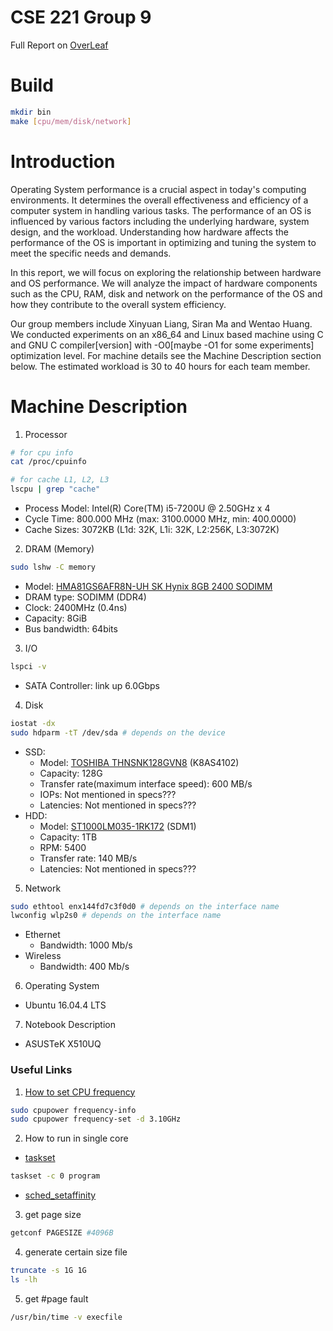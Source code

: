 # CSE 221 Group 9

Full Report on [OverLeaf](https://www.overleaf.com/read/trttfkjfsvgq)

# Build
```sh
mkdir bin
make [cpu/mem/disk/network]
```

# Introduction
Operating System performance is a crucial aspect in today's computing environments. It determines the overall effectiveness and efficiency of a computer system in handling various tasks. The performance of an OS is influenced by various factors including the underlying hardware, system design, and the workload. Understanding how hardware affects the performance of the OS is important in optimizing and tuning the system to meet the specific needs and demands.

In this report, we will focus on exploring the relationship between hardware and OS performance. We will analyze the impact of hardware components such as the CPU, RAM, disk and network on the performance of the OS and how they contribute to the overall system efficiency.

Our group members include Xinyuan Liang, Siran Ma and Wentao Huang. We conducted experiments on an x86_64 and Linux based machine using C and GNU C compiler[version] with -O0[maybe -O1 for some experiments] optimization level. For machine details see the Machine Description section below. The estimated workload is 30 to 40 hours for each team member.

# Machine Description
1. Processor
```sh
# for cpu info
cat /proc/cpuinfo

# for cache L1, L2, L3
lscpu | grep "cache"
```
- Process Model: Intel(R) Core(TM) i5-7200U @ 2.50GHz x 4
- Cycle Time: 800.000 MHz (max: 3100.0000 MHz, min: 400.0000)
- Cache Sizes: 3072KB (L1d: 32K, L1i: 32K, L2:256K, L3:3072K)
2. DRAM (Memory)
```sh
sudo lshw -C memory
```
- Model: [HMA81GS6AFR8N-UH SK Hynix 8GB 2400 SODIMM](https://memory.net/product/hma81gs6afr8n-uh-sk-hynix-1x-8gb-ddr4-2400-sodimm-pc4-19200t-s-single-rank-x8-module/)
- DRAM type: SODIMM (DDR4)
- Clock: 2400MHz (0.4ns)
- Capacity: 8GiB
- Bus bandwidth: 64bits
3. I/O
```sh
lspci -v
```
- SATA Controller: link up 6.0Gbps
4. Disk
```sh
iostat -dx
sudo hdparm -tT /dev/sda # depends on the device
```
- SSD: 
  - Model: [TOSHIBA THNSNK128GVN8](https://smarthdd.com/database/TOSHIBA-THNSNK128GVN8/K8AS4102/) (K8AS4102)
  - Capacity: 128G
  - Transfer rate(maximum interface speed): 600 MB/s
  - IOPs: Not mentioned in specs???
  - Latencies: Not mentioned in specs???
- HDD: 
    - Model: [ST1000LM035-1RK172](https://www.disctech.com/Seagate-ST1000LM035-1TB-SATA-Hard-Drive) (SDM1) 
    - Capacity: 1TB 
    - RPM: 5400
    - Transfer rate: 140 MB/s
    - Latencies: Not mentioned in specs???
5. Network
```sh
sudo ethtool enx144fd7c3f0d0 # depends on the interface name
lwconfig wlp2s0 # depends on the interface name
```
- Ethernet
  - Bandwidth: 1000 Mb/s
- Wireless
  - Bandwidth: 400 Mb/s
6. Operating System
- Ubuntu 16.04.4 LTS
7. Notebook Description
- ASUSTeK X510UQ

### Useful Links
1. [How to set CPU frequency](https://manpages.ubuntu.com/manpages/impish/man1/cpupower-frequency-set.1.html)
```sh
sudo cpupower frequency-info
sudo cpupower frequency-set -d 3.10GHz
```
2. How to run in single core
- [taskset](https://askubuntu.com/questions/483824/how-to-run-a-program-with-only-one-cpu-core)
```sh
taskset -c 0 program
```
- [sched_setaffinity](https://man7.org/linux/man-pages/man2/sched_setaffinity.2.html)
3. get page size
```sh
getconf PAGESIZE #4096B
```
4. generate certain size file
```sh
truncate -s 1G 1G
ls -lh
```
5. get #page fault
```sh
/usr/bin/time -v execfile
```
